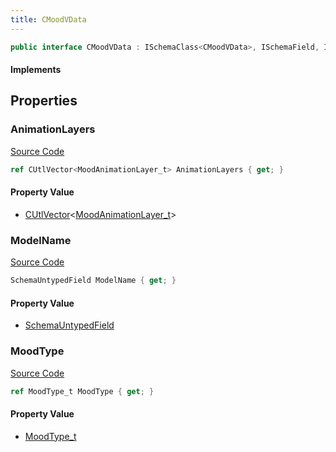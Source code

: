```yaml
---
title: CMoodVData
---
```


```csharp
public interface CMoodVData : ISchemaClass<CMoodVData>, ISchemaField, ISchemaClass, INativeHandle
```

#### Implements

## Properties

### AnimationLayers

[Source Code](https://github.com/swiftly-solution/swiftlys2/blob/main/managed/src/SwiftlyS2.Generated/Schemas/Interfaces/CMoodVData.cs#L22)

```csharp
ref CUtlVector<MoodAnimationLayer_t> AnimationLayers { get; }
```

#### Property Value

- [CUtlVector](/docs/api/-1)<[MoodAnimationLayer_t](/docs/api/shared/schemadefinitions/moodanimationlayer_t)>

### ModelName

[Source Code](https://github.com/swiftly-solution/swiftlys2/blob/main/managed/src/SwiftlyS2.Generated/Schemas/Interfaces/CMoodVData.cs#L18)

```csharp
SchemaUntypedField ModelName { get; }
```

#### Property Value

- [SchemaUntypedField](/docs/api/shared/schemas/schemauntypedfield)

### MoodType

[Source Code](https://github.com/swiftly-solution/swiftlys2/blob/main/managed/src/SwiftlyS2.Generated/Schemas/Interfaces/CMoodVData.cs#L20)

```csharp
ref MoodType_t MoodType { get; }
```

#### Property Value

- [MoodType_t](/docs/api/shared/schemadefinitions/moodtype_t)

